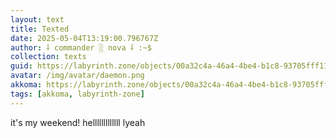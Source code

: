 ```yaml
---
layout: text
title: Texted
date: 2025-05-04T13:19:00.796767Z
author: ⸸ commander ░ nova ⸸ :~$
collection: texts
guid: https://labyrinth.zone/objects/00a32c4a-46a4-4be4-b1c8-93705fff1182
avatar: /img/avatar/daemon.png
akkoma: https://labyrinth.zone/objects/00a32c4a-46a4-4be4-b1c8-93705fff1182
tags: [akkoma, labyrinth-zone]
---
```


<p>it's my weekend! helllllllllllll lyeah</p>